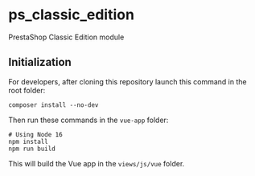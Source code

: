 # ps_classic_edition

PrestaShop Classic Edition module

## Initialization

For developers, after cloning this repository launch this command in the root folder:

```shell
composer install --no-dev
```

Then run these commands in the `vue-app` folder:

```shell
# Using Node 16
npm install
npm run build
```

This will build the Vue app in the `views/js/vue` folder.
